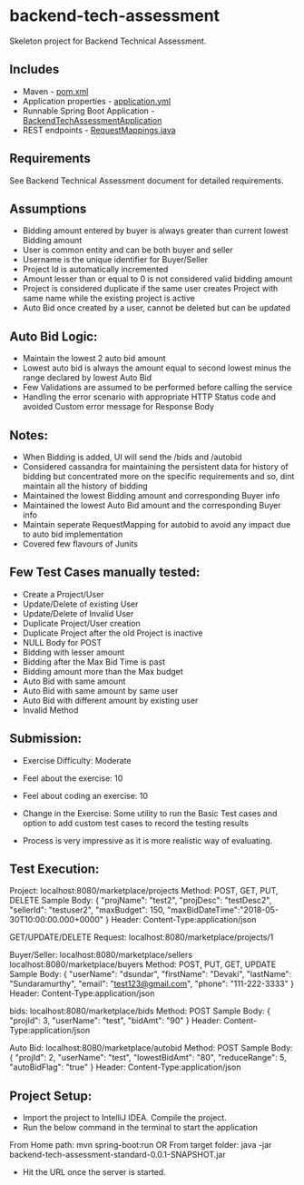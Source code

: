 # backend-tech-assessment

Skeleton project for Backend Technical Assessment.

Includes
--------
- Maven - [pom.xml](pom.xml)
- Application properties - [application.yml](src/main/resources/application.yml)
- Runnable Spring Boot Application - [BackendTechAssessmentApplication](src/main/java/com/intuit/cg/backendtechassessment/BackendTechAssessmentApplication.java)
- REST endpoints - [RequestMappings.java](src/main/java/com/intuit/cg/backendtechassessment/controller/requestmappings/RequestMappings.java)

Requirements
------------
See Backend Technical Assessment document for detailed requirements.

Assumptions
-----------
- Bidding amount entered by buyer is always greater than current lowest Bidding amount
- User is common entity and can be both buyer and seller
- Username is the unique identifier for Buyer/Seller
- Project Id is automatically incremented
- Amount lesser than or equal to 0 is not considered valid bidding amount
- Project is considered duplicate if the same user creates Project with same name while  the existing project is active
- Auto Bid once created by a user, cannot be deleted but can be updated

Auto Bid Logic:
---------------
- Maintain the lowest 2 auto bid amount
- Lowest auto bid is always the amount equal to second lowest minus the range declared by lowest Auto Bid
- Few Validations are assumed to be performed before calling the service
- Handling the error scenario with appropriate HTTP Status code and avoided Custom error message for Response Body

Notes:
-------
- When Bidding is added, UI will send the /bids and /autobid
- Considered cassandra for maintaining the persistent data for history of bidding but concentrated more on the specific requirements and so, dint maintain all the history of bidding
- Maintained the lowest Bidding amount and corresponding Buyer info
- Maintained the lowest Auto Bid amount and the corresponding Buyer info
- Maintain seperate RequestMapping for autobid to avoid any impact due to auto bid implementation
- Covered few flavours of Junits

Few Test Cases manually tested:
-------------------------------
- Create a Project/User
- Update/Delete of existing User
- Update/Delete of Invalid User
- Duplicate Project/User creation
- Duplicate Project after the old Project is inactive
- NULL Body for POST
- Bidding with lesser amount
- Bidding after the Max Bid Time is past
- Bidding amount more than the Max budget
- Auto Bid with same amount
- Auto Bid with same amount by same user
- Auto Bid with different amount by existing user
- Invalid Method

Submission:
------------
- Exercise Difficulty: Moderate
- Feel about the exercise: 10
- Feel about coding an exercise: 10
- Change in the Exercise: Some utility to run the Basic Test cases and option to add custom test cases to record the testing results

- Process is very impressive as it is more realistic way of evaluating.

Test Execution:
---------------
Project: 
	localhost:8080/marketplace/projects
Method: 
	POST, GET, PUT, DELETE
Sample Body: 
	{
		"projName": "test2",
		"projDesc": "testDesc2",
		"sellerId": "testuser2",
		"maxBudget": 150,
		"maxBidDateTime":"2018-05-30T10:00:00.000+0000"
	}
Header: 
	Content-Type:application/json

GET/UPDATE/DELETE Request:
	localhost:8080/marketplace/projects/1

Buyer/Seller:
	localhost:8080/marketplace/sellers
	localhost:8080/marketplace/buyers
Method: 
	POST, PUT, GET, UPDATE
Sample Body:
	{
	    "userName": "dsundar",
	    "firstName": "Devaki",
	    "lastName": "Sundaramurthy",
	    "email": "test123@gmail.com",
	    "phone": "111-222-3333"
	}
Header:
	Content-Type:application/json

bids:
	localhost:8080/marketplace/bids
Method: 
	POST
Sample Body:
	{
		"projId": 3,
		"userName": "test",
		"bidAmt": "90"
	}
Header:
	Content-Type:application/json

Auto Bid:
	localhost:8080/marketplace/autobid
Method: 
	POST
Sample Body:
	{
		"projId": 2,
		"userName": "test",
		"lowestBidAmt": "80",
		"reduceRange": 5,
		"autoBidFlag": "true"
	}
Header:
	Content-Type:application/json

Project Setup:
--------------
- Import the project to IntelliJ IDEA. Compile the project.
- Run the below command in the terminal to start the application

From Home path: 
	mvn spring-boot:run
            OR
From target folder: 
	java -jar backend-tech-assessment-standard-0.0.1-SNAPSHOT.jar

- Hit the URL once the server is started.



